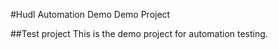 #Hudl Automation Demo
Demo Project

##Test project
This is the demo project for automation testing.
